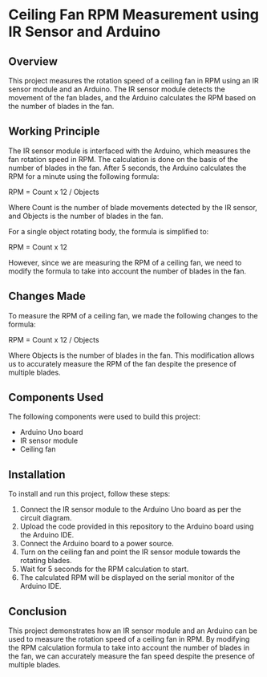# Ceiling Fan RPM Measurement using IR Sensor and Arduino

## Overview

This project measures the rotation speed of a ceiling fan in RPM using an IR sensor module and an Arduino. The IR sensor module detects the movement of the fan blades, and the Arduino calculates the RPM based on the number of blades in the fan.

## Working Principle

The IR sensor module is interfaced with the Arduino, which measures the fan rotation speed in RPM. The calculation is done on the basis of the number of blades in the fan. After 5 seconds, the Arduino calculates the RPM for a minute using the following formula:

RPM = Count x 12 / Objects

Where Count is the number of blade movements detected by the IR sensor, and Objects is the number of blades in the fan. 

For a single object rotating body, the formula is simplified to:

RPM = Count x 12

However, since we are measuring the RPM of a ceiling fan, we need to modify the formula to take into account the number of blades in the fan. 

## Changes Made

To measure the RPM of a ceiling fan, we made the following changes to the formula:

RPM = Count x 12 / Objects

Where Objects is the number of blades in the fan. This modification allows us to accurately measure the RPM of the fan despite the presence of multiple blades.

## Components Used

The following components were used to build this project:

- Arduino Uno board
- IR sensor module
- Ceiling fan

## Installation

To install and run this project, follow these steps:

1. Connect the IR sensor module to the Arduino Uno board as per the circuit diagram.
2. Upload the code provided in this repository to the Arduino board using the Arduino IDE.
3. Connect the Arduino board to a power source.
4. Turn on the ceiling fan and point the IR sensor module towards the rotating blades.
5. Wait for 5 seconds for the RPM calculation to start.
6. The calculated RPM will be displayed on the serial monitor of the Arduino IDE.

## Conclusion

This project demonstrates how an IR sensor module and an Arduino can be used to measure the rotation speed of a ceiling fan in RPM. By modifying the RPM calculation formula to take into account the number of blades in the fan, we can accurately measure the fan speed despite the presence of multiple blades.
